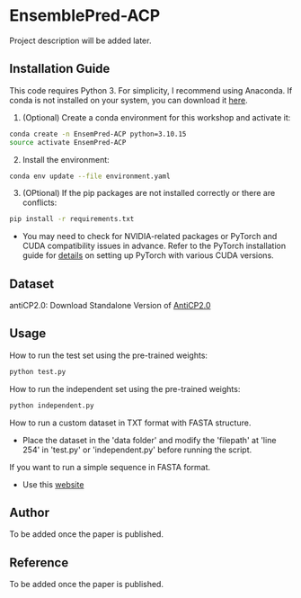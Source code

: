 # EnsemblePred-ACP

Project description will be added later.


## Installation Guide

This code requires Python 3. For simplicity, I recommend using Anaconda. If conda is not installed on your system, you can download it [here](https://docs.anaconda.com/miniconda/).

1. (Optional) Create a conda environment for this workshop and activate it:

```bash
conda create -n EnsemPred-ACP python=3.10.15
source activate EnsemPred-ACP
```

2. Install the environment:

```bash
conda env update --file environment.yaml
```


3. (OPtional) If the pip packages are not installed correctly or there are conflicts:

```bash
pip install -r requirements.txt
```

- You may need to check for NVIDIA-related packages or PyTorch and CUDA compatibility issues in advance.
Refer to the PyTorch installation guide for [details](https://pytorch.org/get-started/locally/) on setting up PyTorch with various CUDA versions.

## Dataset

antiCP2.0: Download Standalone Version of [AntiCP2.0](https://webs.iiitd.edu.in/raghava/anticp2/download.php)

## Usage

How to run the test set using the pre-trained weights:

```bash
python test.py
```

How to run the independent set using the pre-trained weights:

```bash
python independent.py
```

How to run a custom dataset in TXT format with FASTA structure.
- Place the dataset in the 'data folder' and modify the 'filepath' at 'line 254' in 'test.py' or 'independent.py' before running the script.

If you want to run a simple sequence in FASTA format.
- Use this [website](http://thegleelab.org/EnsemPred-ACP/)

## Author

To be added once the paper is published.

## Reference

To be added once the paper is published.